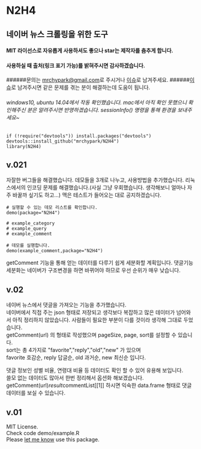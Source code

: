 # N2H4 
## 네이버 뉴스 크롤링을 위한 도구
#### MIT 라이선스로 자유롭게 사용하셔도 좋으나 star는 제작자를 춤추게 합니다.
#### 사용하실 때 출처(링크 표기 가능)를 밝혀주시면 감사하겠습니다.
######문의는 [mrchypark@gmail.com](mailto:mrchypark@gmail.com)로 주시거나 [이슈](https://github.com/mrchypark/N2H4/issues/new)로 남겨주세요.
######[이슈](https://github.com/mrchypark/N2H4/issues)로 남겨주시면 같은 문제를 겪는 분이 해결하는데 도움이 됩니다.

###### windows10, ubuntu 14.04에서 작동 확인했습니다. mac에서 아직 확인 못했으니 확인해주신 분은 알려주시면 반영하겠습니다. sessionInfo() 명령을 통해 환경을 보내주세요~

```
if (!require("devtools")) install.packages("devtools")
devtools::install_github("mrchypark/N2H4")
library(N2H4)
```

## v.021

자잘한 버그들을 해결했습니다. 데모들을 3개로 나누고, 사용방법을 추가했습니다.
리눅스에서의 인코딩 문제를 해결했습니다.(사실 그냥 우회했습니다. 생각해보니 얼마나 자주 바꿀까 싶기도 하고...)
맥은 테스트가 들어오는 대로 공지하겠습니다.

```
# 실행할 수 있는 데모 리스트를 확인합니다.
demo(package="N2H4")

# example_category
# example_query
# example_comment

# 데모를 실행합니다.
demo(example_comment,package="N2H4")
```

getComment 기능을 통해 얻는 데이터를 다루기 쉽게 세분화할 계획입니다.
댓글기능 세분화는 네이버가 구조변경을 하면 바뀌어야 하므로 우선 순위가 매우 낮습니다.

## v.02

네이버 뉴스에서 댓글을 가져오는 기능을 추가했습니다.<br>
네이버에서 직접 주는 json 형태로 저장되고 생각보다 복잡하고 많은 데이터가 넘어와서 아직 정리하지 않았습니다. 사람들이 필요한 부분이 다를 것이라 생각해 그대로 두었습니다.<br>
getComment(url) 의 형태로 작성했으며 pageSize, page, sort를 설정할 수 있습니다.<br>
sort는 총 4가지로 "favorite","reply","old","new" 가 있으며<br>
favorite 호감순, reply 답글순, old 과거순, new 최신순 입니다.<br>

댓글 정보인 성별 비율, 연령대 비율 등 데이터도 확인 할 수 있어 유용해 보입니다.<br>
쓸모 없는 데이터도 많아서 한번 정리해서 옵션화 해보겠습니다.<br>
getComment(url)$result$commentList[[1]] 하시면 익숙한 data.frame 형태로 댓글 데이터를 보실 수 있습니다.


## v.01

MIT License.<br>
Check code demo/example.R<br>
Please [let me know](mailto:mrchypark@gmail.com) use this package.
